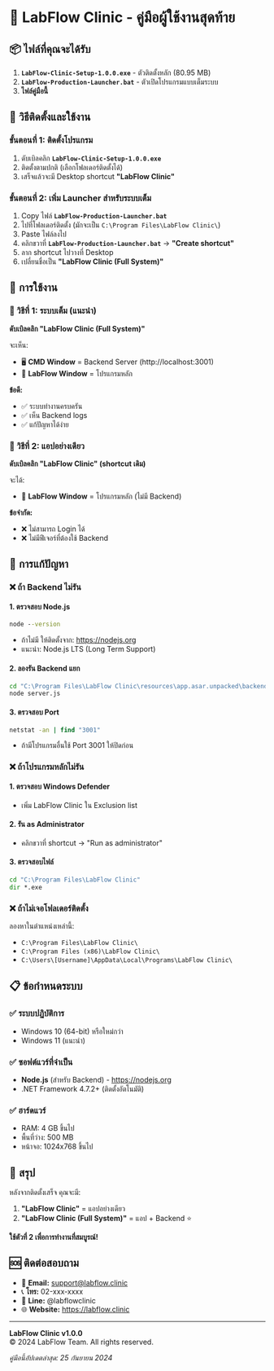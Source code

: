 # 🏥 LabFlow Clinic - คู่มือผู้ใช้งานสุดท้าย

## 📦 ไฟล์ที่คุณจะได้รับ

1. **`LabFlow-Clinic-Setup-1.0.0.exe`** - ตัวติดตั้งหลัก (80.95 MB)
2. **`LabFlow-Production-Launcher.bat`** - ตัวเปิดโปรแกรมแบบเต็มระบบ
3. **ไฟล์คู่มือนี้**

## 🚀 วิธีติดตั้งและใช้งาน

### ขั้นตอนที่ 1: ติดตั้งโปรแกรม
1. ดับเบิลคลิก **`LabFlow-Clinic-Setup-1.0.0.exe`**
2. ติดตั้งตามปกติ (เลือกโฟลเดอร์ติดตั้งได้)
3. เสร็จแล้วจะมี Desktop shortcut **"LabFlow Clinic"**

### ขั้นตอนที่ 2: เพิ่ม Launcher สำหรับระบบเต็ม
1. Copy ไฟล์ **`LabFlow-Production-Launcher.bat`**
2. ไปที่โฟลเดอร์ติดตั้ง (มักจะเป็น `C:\Program Files\LabFlow Clinic\`)
3. Paste ไฟล์ลงไป
4. คลิกขวาที่ **`LabFlow-Production-Launcher.bat`** → **"Create shortcut"**
5. ลาก shortcut ไปวางที่ Desktop
6. เปลี่ยนชื่อเป็น **"LabFlow Clinic (Full System)"**

## 🎯 การใช้งาน

### 🌟 วิธีที่ 1: ระบบเต็ม (แนะนำ)
**ดับเบิลคลิก "LabFlow Clinic (Full System)"**

จะเห็น:
- 🖥️ **CMD Window** = Backend Server (http://localhost:3001)
- 🏥 **LabFlow Window** = โปรแกรมหลัก

**ข้อดี:**
- ✅ ระบบทำงานครบครัน
- ✅ เห็น Backend logs
- ✅ แก้ปัญหาได้ง่าย

### 🔧 วิธีที่ 2: แอปอย่างเดียว
**ดับเบิลคลิก "LabFlow Clinic" (shortcut เดิม)**

จะได้:
- 🏥 **LabFlow Window** = โปรแกรมหลัก (ไม่มี Backend)

**ข้อจำกัด:**
- ❌ ไม่สามารถ Login ได้
- ❌ ไม่มีฟีเจอร์ที่ต้องใช้ Backend

## 🔧 การแก้ปัญหา

### ❌ ถ้า Backend ไม่รัน

#### 1. ตรวจสอบ Node.js
```cmd
node --version
```
- ถ้าไม่มี ให้ติดตั้งจาก: https://nodejs.org
- แนะนำ: Node.js LTS (Long Term Support)

#### 2. ลองรัน Backend แยก
```cmd
cd "C:\Program Files\LabFlow Clinic\resources\app.asar.unpacked\backend"
node server.js
```

#### 3. ตรวจสอบ Port
```cmd
netstat -an | find "3001"
```
- ถ้ามีโปรแกรมอื่นใช้ Port 3001 ให้ปิดก่อน

### ❌ ถ้าโปรแกรมหลักไม่รัน

#### 1. ตรวจสอบ Windows Defender
- เพิ่ม LabFlow Clinic ใน Exclusion list

#### 2. รัน as Administrator
- คลิกขวาที่ shortcut → "Run as administrator"

#### 3. ตรวจสอบไฟล์
```cmd
cd "C:\Program Files\LabFlow Clinic"
dir *.exe
```

### ❌ ถ้าไม่เจอโฟลเดอร์ติดตั้ง

ลองหาในตำแหน่งเหล่านี้:
- `C:\Program Files\LabFlow Clinic\`
- `C:\Program Files (x86)\LabFlow Clinic\`
- `C:\Users\[Username]\AppData\Local\Programs\LabFlow Clinic\`

## 📋 ข้อกำหนดระบบ

### ✅ ระบบปฏิบัติการ
- Windows 10 (64-bit) หรือใหม่กว่า
- Windows 11 (แนะนำ)

### ✅ ซอฟต์แวร์ที่จำเป็น
- **Node.js** (สำหรับ Backend) - https://nodejs.org
- .NET Framework 4.7.2+ (ติดตั้งอัตโนมัติ)

### ✅ ฮาร์ดแวร์
- RAM: 4 GB ขึ้นไป
- พื้นที่ว่าง: 500 MB
- หน้าจอ: 1024x768 ขึ้นไป

## 🎊 สรุป

หลังจากติดตั้งเสร็จ คุณจะมี:

1. **"LabFlow Clinic"** = แอปอย่างเดียว
2. **"LabFlow Clinic (Full System)"** = แอป + Backend ⭐

**ใช้ตัวที่ 2 เพื่อการทำงานที่สมบูรณ์!**

## 🆘 ติดต่อสอบถาม

- 📧 **Email:** support@labflow.clinic
- 📞 **โทร:** 02-xxx-xxxx
- 💬 **Line:** @labflowclinic
- 🌐 **Website:** https://labflow.clinic

---

**LabFlow Clinic v1.0.0**  
© 2024 LabFlow Team. All rights reserved.

*คู่มือนี้อัปเดตล่าสุด: 25 กันยายน 2024*
